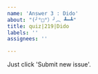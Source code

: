```yaml
---
name: 'Answer 3 : Dido'
about: "(╯°□°）╯︵ ┻━┻"
title: quiz|219|Dido
labels: ''
assignees: ''

---
```


Just click 'Submit new issue'.
